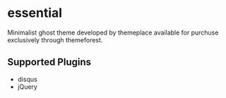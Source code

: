 # essential
Minimalist ghost theme developed by themeplace available for purchuse exclusively through themeforest.

## Supported Plugins
- disqus
- jQuery
